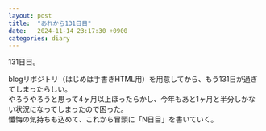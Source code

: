 ```yaml
---
layout: post
title:  "あれから131日目"
date:   2024-11-14 23:17:30 +0900
categories: diary
---
```

131日目。

blogリポジトリ（はじめは手書きHTML用）を用意してから、もう131日が過ぎてしまったらしい。  
やろうやろうと思って4ヶ月以上ほったらかし、今年もあと1ヶ月と半分しかない状況になってしまったので困った。  
懺悔の気持ちも込めて、これから冒頭に「N日目」を書いていく。

